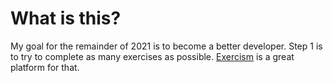 # What is this?
My goal for the remainder of 2021 is to become a better developer.
Step 1 is to try to complete as many exercises as possible. 
[Exercism](https://exercism.io/) is a great platform for that.